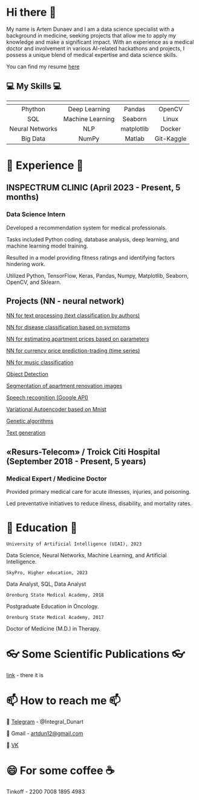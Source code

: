 # Hi there 👋

My name is Artem Dunaev and I am a data science specialist with a background in medicine, seeking projects that allow me to apply my knowledge and make a significant impact. With an experience as a medical doctor and  involvement in various AI-related hackathons and projects, I possess a unique blend of medical expertise and data science skills.

You can find my resume [here](https://drive.google.com/file/d/1_EfWFVFRBQe12C7cNZHICVwvFaPU7ELq/view?usp=drive_link)

## :computer: My Skills :computer:

| <!-- -->        | <!-- -->         | <!-- -->      | <!-- -->       |
|:---------------:|:----------------:|:-------------:|:--------------:|
| Phython         | Deep Learning    | Pandas        | OpenCV         |
| SQL             | Machine Learning | Seaborn       | Linux          |
| Neural Networks | NLP              | matplotlib    | Docker         |
| Big Data        | NumPy            | Matlab        | Git-Kaggle     |

# :school_satchel: Experience :school_satchel:

## INSPECTRUM CLINIC (April 2023 - Present, 5 months)

### Data Science Intern

Developed a recommendation system for medical professionals.

Tasks included Python coding, database analysis, deep learning, and machine learning model training.

Resulted in a model providing fitness ratings and identifying factors hindering work.

Utilized Python, TensorFlow, Keras, Pandas, Numpy, Matplotlib, Seaborn, OpenCV, and Sklearn.

## Projects (NN - neural network)

[NN for text processing (text classification by authors)](https://colab.research.google.com/drive/19aOQpE6p5hktD-hDFbvhUU89rX47ZFnR?usp=sharing)

[NN for disease classification based on symptoms](https://colab.research.google.com/drive/10joCELLyfMw5Nb7TNbBBmW5a9EkvyDgc?usp=sharing)

[NN for estimating apartment prices based on parameters](https://colab.research.google.com/drive/1RFNbX104Pj7AxzSphOuAZ1bALF8UrKkl?usp=sharing)

[NN for currency price prediction-trading (time series)](https://drive.google.com/file/d/1I_uIPiKIVItyUUWujQ6nYPsG3XXmOrtm/view?usp=drive_link)

[NN for music classification](https://colab.research.google.com/drive/1xqEN3-a0ZmtzOhrZoOmjgp2p1acKRH4d?usp=sharing)

[Object Detection](https://colab.research.google.com/drive/1sAqqzih1_sgwKGcmtELyBGzIG-mGZyN7?usp=sharing)

[Segmentation of apartment renovation images](https://colab.research.google.com/drive/10TG2Uqkj776VG_yiDyFeieVRISwua6at?usp=sharing)

[Speech recognition (Google API)](https://colab.research.google.com/drive/1yHbM-wgYmUVsEvJmyLSqk6FwjWglmo1P?usp=sharing)

[Variational Autoencoder based on Mnist](https://colab.research.google.com/drive/1LNilA7b_1bbxNXpdpcqwlGgQ7oUIkubh?usp=sharing)

[Genetic algorithms](https://colab.research.google.com/drive/1vPUhD4eU2mpl1csR10d5ADC6QeR3Ljvf?usp=sharing)

[Text generation](https://colab.research.google.com/drive/1tpmHrTrE_iuFEeCynEob1R5M1TC7TfeU?usp=sharing)

## «Resurs-Telecom» / Troick Citi Hospital (September 2018 - Present, 5 years)

### Medical Expert / Medicine Doctor

Provided primary medical care for acute illnesses, injuries, and poisoning.

Led preventative initiatives to reduce illness, disability, and mortality rates.

# :orange_book: Education :orange_book:

`University of Artificial Intelligence (UIAI), 2023`

Data Science, Neural Networks, Machine Learning, and Artificial Intelligence.

`SkyPro, Higher education, 2023`

Data Analyst, SQL, Data Analyst

`Orenburg State Medical Academy, 2018`

Postgraduate Education in Oncology.

`Orenburg State Medical Academy, 2017`

Doctor of Medicine (M.D.) in Therapy.

# :eyeglasses: Some Scientific Publications :eyeglasses:

[link](https://drive.google.com/drive/folders/1m71qzg8IOcE6ZFxFG5NWxfd9OS5IvE9b?usp=drive_link) - there it is

# 📫 How to reach me 📫

💬 [Telegram](https://t.me/Integral_Dunart) - @Integral_Dunart

💬 Gmail - artdun12@gmail.com

💬 [VK](https://vk.com/dunart)


# 😄 For some coffee :coffee:

Tinkoff - 2200 7008 1895 4983

<!--
**ardun12/ardun12** is a ✨ _special_ ✨ repository because its `README.md` (this file) appears on your GitHub profile.

Here are some ideas to get you started:

- 🔭 I’m currently working on ...
- 🌱 I’m currently learning ...
- 👯 I’m looking to collaborate on ...
- 🤔 I’m looking for help with ...
- 💬 Ask me about ...
- 📫 How to reach me: ...
- 😄 Pronouns: ...
- ⚡ Fun fact: ...
-->

